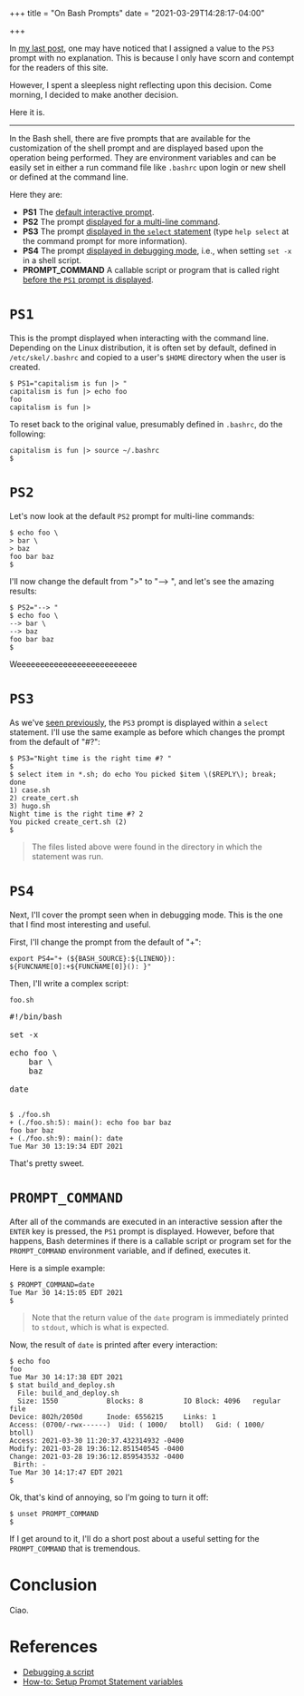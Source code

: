 +++
title = "On Bash Prompts"
date = "2021-03-29T14:28:17-04:00"

+++

In [my last post], one may have noticed that I assigned a value to the `PS3` prompt with no explanation.  This is because I only have scorn and contempt for the readers of this site.

However, I spent a sleepless night reflecting upon this decision.  Come morning, I decided to make another decision.

Here it is.

---

In the Bash shell, there are five prompts that are available for the customization of the shell prompt and are displayed based upon the operation being performed.  They are environment variables and can be easily set in either a run command file like `.bashrc` upon login or new shell or defined at the command line.

Here they are:

- **PS1** The [default interactive prompt](#ps1).
- **PS2** The prompt [displayed for a multi-line command](#ps2).
- **PS3** The prompt [displayed in the `select` statement](#ps3) (type `help select` at the command prompt for more information).
- **PS4** The prompt [displayed in debugging mode](#ps4), i.e., when setting `set -x` in a shell script.
- **PROMPT_COMMAND** A callable script or program that is called right [before the `PS1` prompt is displayed](#prompt_command).

# `PS1`

This is the prompt displayed when interacting with the command line.  Depending on the Linux distribution, it is often set by default, defined in `/etc/skel/.bashrc` and copied to a user's `$HOME` directory when the user is created.

```
$ PS1="capitalism is fun |> "
capitalism is fun |> echo foo
foo
capitalism is fun |>
```

To reset back to the original value, presumably defined in `.bashrc`, do the following:

```
capitalism is fun |> source ~/.bashrc
$
```

# `PS2`

Let's now look at the default `PS2` prompt for multi-line commands:

```
$ echo foo \
> bar \
> baz
foo bar baz
$
```

I'll now change the default from ">" to "--> ", and let's see the amazing results:

```
$ PS2="--> "
$ echo foo \
--> bar \
--> baz
foo bar baz
$
```

Weeeeeeeeeeeeeeeeeeeeeeeeee

# `PS3`

As we've [seen previously], the `PS3` prompt is displayed within a `select` statement.  I'll use the same example as before which changes the prompt from the default of "#?":

```
$ PS3="Night time is the right time #? "
$
$ select item in *.sh; do echo You picked $item \($REPLY\); break; done
1) case.sh
2) create_cert.sh
3) hugo.sh
Night time is the right time #? 2
You picked create_cert.sh (2)
$
```

> The files listed above were found in the directory in which the statement was run.

# `PS4`

Next, I'll cover the prompt seen when in debugging mode.  This is the one that I find most interesting and useful.

First, I'll change the prompt from the default of "+":

```
export PS4="+ (${BASH_SOURCE}:${LINENO}): ${FUNCNAME[0]:+${FUNCNAME[0]}(): }"
```

Then, I'll write a complex script:

`foo.sh `

<pre class="math">
#!/bin/bash

set -x

echo foo \
    bar \
    baz

date

</pre>

```
$ ./foo.sh
+ (./foo.sh:5): main(): echo foo bar baz
foo bar baz
+ (./foo.sh:9): main(): date
Tue Mar 30 13:19:34 EDT 2021
```

That's pretty sweet.

# `PROMPT_COMMAND`

After all of the commands are executed in an interactive session after the `ENTER` key is pressed, the `PS1` prompt is displayed.  However, before that happens, Bash determines if there is a callable script or program set for the `PROMPT_COMMAND` environment variable, and if defined, executes it.

Here is a simple example:

```
$ PROMPT_COMMAND=date
Tue Mar 30 14:15:05 EDT 2021
$
```

> Note that the return value of the `date` program is immediately printed to `stdout`, which is what is expected.

Now, the result of `date` is printed after every interaction:

```
$ echo foo
foo
Tue Mar 30 14:17:38 EDT 2021
$ stat build_and_deploy.sh
  File: build_and_deploy.sh
  Size: 1550            Blocks: 8          IO Block: 4096   regular file
Device: 802h/2050d      Inode: 6556215     Links: 1
Access: (0700/-rwx------)  Uid: ( 1000/   btoll)   Gid: ( 1000/   btoll)
Access: 2021-03-30 11:20:37.432314932 -0400
Modify: 2021-03-28 19:36:12.851540545 -0400
Change: 2021-03-28 19:36:12.859543532 -0400
 Birth: -
Tue Mar 30 14:17:47 EDT 2021
$
```

Ok, that's kind of annoying, so I'm going to turn it off:

```
$ unset PROMPT_COMMAND
$
```

If I get around to it, I'll do a short post about a useful setting for the `PROMPT_COMMAND` that is tremendous.

# Conclusion

Ciao.

# References

- [Debugging a script](https://wiki.bash-hackers.org/scripting/debuggingtips)
- [How-to: Setup Prompt Statement variables](https://ss64.com/bash/syntax-prompt.html)

[my last post]: /2021/03/27/on-bash-select/
[seen previously]: /2021/03/27/on-bash-select/

